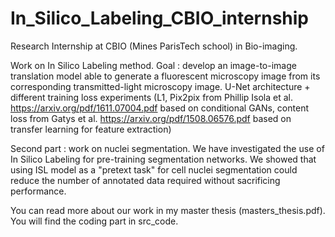 # In_Silico_Labeling_CBIO_internship
Research Internship at CBIO (Mines ParisTech school) in Bio-imaging. 

Work on In Silico Labeling method. Goal : develop an image-to-image translation model able to generate a fluorescent microscopy image from its corresponding transmitted-light microscopy image. 
U-Net architecture + different training loss experiments (L1, Pix2pix from Phillip Isola et al. https://arxiv.org/pdf/1611.07004.pdf based on conditional GANs, content loss from Gatys et al. https://arxiv.org/pdf/1508.06576.pdf based on transfer learning for feature extraction) 

Second part : work on nuclei segmentation. We have investigated the use of In Silico Labeling for pre-training segmentation networks. We showed that using ISL model as a "pretext task" for cell nuclei segmentation could reduce the number of annotated data required without sacrificing performance. 

You can read more about our work in my master thesis (masters_thesis.pdf). You will find the coding part in src_code. 
